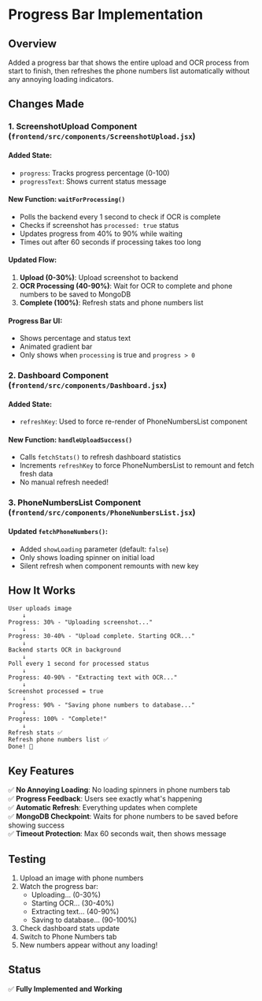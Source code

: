 # Progress Bar Implementation

## Overview
Added a progress bar that shows the entire upload and OCR process from start to finish, then refreshes the phone numbers list automatically without any annoying loading indicators.

## Changes Made

### 1. ScreenshotUpload Component (`frontend/src/components/ScreenshotUpload.jsx`)

#### Added State:
- `progress`: Tracks progress percentage (0-100)
- `progressText`: Shows current status message

#### New Function: `waitForProcessing()`
- Polls the backend every 1 second to check if OCR is complete
- Checks if screenshot has `processed: true` status
- Updates progress from 40% to 90% while waiting
- Times out after 60 seconds if processing takes too long

#### Updated Flow:
1. **Upload (0-30%)**: Upload screenshot to backend
2. **OCR Processing (40-90%)**: Wait for OCR to complete and phone numbers to be saved to MongoDB
3. **Complete (100%)**: Refresh stats and phone numbers list

#### Progress Bar UI:
- Shows percentage and status text
- Animated gradient bar
- Only shows when `processing` is true and `progress > 0`

### 2. Dashboard Component (`frontend/src/components/Dashboard.jsx`)

#### Added State:
- `refreshKey`: Used to force re-render of PhoneNumbersList component

#### New Function: `handleUploadSuccess()`
- Calls `fetchStats()` to refresh dashboard statistics
- Increments `refreshKey` to force PhoneNumbersList to remount and fetch fresh data
- No manual refresh needed!

### 3. PhoneNumbersList Component (`frontend/src/components/PhoneNumbersList.jsx`)

#### Updated `fetchPhoneNumbers()`:
- Added `showLoading` parameter (default: `false`)
- Only shows loading spinner on initial load
- Silent refresh when component remounts with new key

## How It Works

```
User uploads image
    ↓
Progress: 30% - "Uploading screenshot..."
    ↓
Progress: 30-40% - "Upload complete. Starting OCR..."
    ↓
Backend starts OCR in background
    ↓
Poll every 1 second for processed status
    ↓
Progress: 40-90% - "Extracting text with OCR..."
    ↓
Screenshot processed = true
    ↓
Progress: 90% - "Saving phone numbers to database..."
    ↓
Progress: 100% - "Complete!"
    ↓
Refresh stats ✅
Refresh phone numbers list ✅
Done! 🎉
```

## Key Features

✅ **No Annoying Loading**: No loading spinners in phone numbers tab  
✅ **Progress Feedback**: Users see exactly what's happening  
✅ **Automatic Refresh**: Everything updates when complete  
✅ **MongoDB Checkpoint**: Waits for phone numbers to be saved before showing success  
✅ **Timeout Protection**: Max 60 seconds wait, then shows message  

## Testing

1. Upload an image with phone numbers
2. Watch the progress bar:
   - Uploading... (0-30%)
   - Starting OCR... (30-40%)
   - Extracting text... (40-90%)
   - Saving to database... (90-100%)
3. Check dashboard stats update
4. Switch to Phone Numbers tab
5. New numbers appear without any loading!

## Status
✅ **Fully Implemented and Working**
